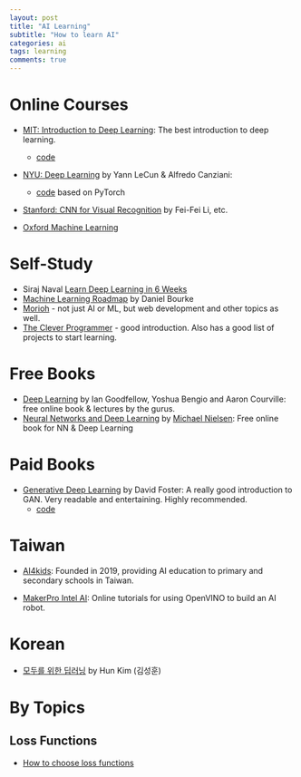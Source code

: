 ```yaml
---
layout: post
title: "AI Learning"
subtitle: "How to learn AI"
categories: ai
tags: learning
comments: true
---
```

# Online Courses
* [MIT: Introduction to Deep Learning](http://introtodeeplearning.com/):
 The best introduction to deep learning.
  * [code](https://github.com/aamini/introtodeeplearning/)

* [NYU: Deep Learning](http://bit.ly/pDL-home) by Yann LeCun & Alfredo Canziani:
  * [code](https://github.com/Atcold/pytorch-Deep-Learning) based on PyTorch  

* [Stanford: CNN for Visual Recognition](http://cs231n.stanford.edu/) by Fei-Fei Li, etc.

* [Oxford Machine Learning](https://www.cs.ox.ac.uk/people/nando.defreitas/machinelearning/)

# Self-Study
* Siraj Naval [Learn Deep Learning in 6 Weeks](https://github.com/llSourcell/Learn_Deep_Learning_in_6_Weeks)
* [Machine Learning Roadmap](https://whimsical.com/machine-learning-roadmap-2020-CA7f3ykvXpnJ9Az32vYXva) by Daniel Bourke
* [Morioh](https://morioh.com/explore?next=%2F) - not just AI or ML, but web development and other topics as well.
* [The Clever Programmer](https://thecleverprogrammer.com/2020/09/24/machine-learning-course/) - good introduction.
 Also has a good list of projects to start learning. 

# Free Books
* [Deep Learning](https://www.deeplearningbook.org/) by Ian Goodfellow, Yoshua Bengio and Aaron Courville:
 free online book & lectures by the gurus.
* [Neural Networks and Deep Learning](http://neuralnetworksanddeeplearning.com/) by
[Michael Nielsen](https://michaelnielsen.org/):
 Free online book for NN & Deep Learning

# Paid Books
* [Generative Deep Learning](https://www.amazon.com/Generative-Deep-Learning-Teaching-Machines/dp/1492041947/ref=sr_1_1) 
by David Foster: A really good introduction to GAN. Very readable and entertaining. Highly recommended.
  * [code](https://github.com/davidADSP/GDL_code)
  
# Taiwan
* [AI4kids](https://edge.aif.tw/ai_education_for_next_generation/):
Founded in 2019, providing AI education to primary and secondary schools in Taiwan.

* [MakerPro Intel AI](https://makerpro.cc/learning/):
 Online tutorials for using OpenVINO to build an AI robot.

# Korean
* [모두를 위한 딥러닝](http://hunkim.github.io/ml/) by Hun Kim (김성훈) 


# By Topics

## Loss Functions
* [How to choose loss functions](https://machinelearningmastery.com/how-to-choose-loss-functions-when-training-deep-learning-neural-networks/?fbclid=IwAR0uNnaF0j9wE8H0cG6mLm7_Bdjfd00lrSpQSnC-RtgmGFsKUhRwfHmeGVc)